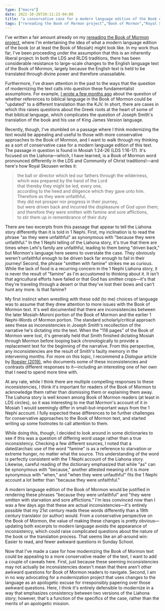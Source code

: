 ```yaml
---
type: ["macro"]
date: 2022-10-26T20:11:23-04:00
title: "a conservative case for a modern language edition of the Book of Mormon"
tags: ["rereading the Book of Mormon project","Book of Mormon","Royal Skousen","Grant Hardy"]
---
```


I've written a fair amount already on my [rereading the Book of Mormon project](https://spencergreenhalgh.com/tags/rereading-the-book-of-mormon-project/), where I'm entertaining the idea of what a modern language edition of the book (or at least the Book of Mosiah) might look like. In my work thus far, I've been proceeding under the assumption that this is an inherently liberal project: In both the LDS and RLDS traditions, there has been considerable resistance to large-scale changes to the English language text of the Book of Mormon, largely because the English text is held to be translated through divine power and therefore unassailable. 

Furthermore, I've drawn attention in the past to the ways that the question of modernizing the text calls into question these fundamentalist assumptions. For example, [I wrote a few months ago](https://spencergreenhalgh.com/communities/should-hades-appear-in-the-book-of-mormon/) about the question of whether references to biblical language in the Book of Mormon could be "updated" to a different translation than the KJV. In short, there are cases in which this raises questions about the Greek roots at the heart of some of that biblical language, which complicates the question of Joseph Smith's translation of the book and his use of King James Version language. 

Recently, though, I've stumbled on a passage where I think modernizing the text would be appealing and useful to those with more conservative approaches to the Book of Mormon, and I want to walk through my thinking as a sort of conservative case for a modern language edition of this text. The passage in question is found in Mosiah 1:24-26 (LDS 1:16-17). It's focused on the Liahona—which, I have learned, is a Book of Mormon word pronounced differently in the LDS and Community of Christ traditions!—and here's how Royal Skousen writes it: 

> the ball or director which led our fathers through the wilderness,  
> which was prepared by the hand of the Lord  
> that thereby they might be led, every one,  
> according to the heed and diligence which they gave unto him.  
> Therefore as they were unfaithful,  
> they did not prosper nor progress in their journey,  
> but were driven back and incurred the displeasure of God upon them;  
> and therefore they were smitten with famine and sore afflictions,  
> to stir them up in remembrance of their duty  

There are two excerpts from this passage that appear to tell the Liahona story differently than it is told in 1 Nephi. First, my inclination is to read the phrase "as they were unfaithful" as synonymous with "because they were unfaithful." In the 1 Nephi telling of the Liahona story, it's true that there are times when Lehi's family are unfaithful, leading to them being "driven back," but Mormon's language here seems to overstate the case. They obviously weren't unfaithful enough to be driven back far enough to fail in their journey! Second, the phrase "smitten with famine" strikes me as curious. While the lack of food is a recurring concern in the 1 Nephi Liahona story, it is never the result of "famine" as I'm accustomed to thinking about it. It isn't that agricultural efforts have failed or that God has smitten crops—it's that they're traveling through a desert or that they've lost their bows and can't hunt any more. Is that famine?

My first instinct when wrestling with these odd (to me) choices of language was to assume that they drew attention to more issues with the Book of Mormon text. It's well documented that there are inconsistencies between the later Mosiah-Moroni portion of the Book of Mormon and the earlier 1 Nephi-Words of Mormon portion. The standard scholarly/critical approach sees these as inconsistencies in Joseph Smith's recollection of the narrative he's dictating into the text. When the "116 pages" of the Book of Mormon were lost, it's generally held that Smith finished dictating Mosiah through Mormon before looping back chronologically to provide a replacement text for the beginning of the narrative. From this perspective, any inconsistencies are the result of Smith's faulty memory in the intervening months. For more on this topic, I recommend a *Dialogue* article by [Roesler (2019)](https://scholarlypublishingcollective.org/uip/dial/article/52/2/85/247837/Plain-and-Precious-Things-Lost-The-Small-Plates-of), who documents some of these inconsistencies and contrasts different responses to it—including an interesting one of her own that I need to spend more time with.

At any rate, while I think there are multiple compelling responses to these inconsistencies, I think it's important for readers of the Book of Mormon to acknowledge them rather than dismissing them or explaining them away. The Liahona story is well known among Book of Mormon readers (at least in LDS circles), so it was interesting to me that Mormon's account of it in Mosiah 1 would seemingly differ in small-but-important ways from the 1 Nephi account. I fully expected these differences to be further challenges for conservative approaches to the Book of Mormon text, and started writing up some footnotes to call attention to them. 

While doing this, though, I decided to look around in some dictionaries to see if this was a question of differing word usage rather than a true inconsistency. Checking a few different sources, I noted that a dated/archaic use of the word "famine" is as a reference to starvation or extreme hunger, no matter what the source. This understanding of the word is perfectly consistent with the 1 Nephi account of the Liahona story. Likewise, careful reading of the dictionary emphasized that while "as" can be synonymous with "because," another attested meaning of it is more synonymous with "when," and "when they were unfauthful" fits the 1 Nephi account a lot better than "because they were unfaithful." 

A modern language edition of the Book of Mormon would be justified in rendering these phrases "because they were unfaithful" and "they were smitten with starvation and sore afflictions." I'm less convinced now than I was a few days ago that these are actual inconsistencies—it's entirely possible that my 21st century reads these words differently than a 19th century translator (or author) would. From a conservative perspective on the Book of Mormon, the value of making these changes is pretty obvious—updating both excerpts to modern language avoids the appearance of inconsistency, which could raise complicated questions about the nature of the book or the translation process. That seems like an all-around win: Easier to read, and fewer awkward questions in Sunday School. 

Now that I've made a case for how modernizing the Book of Mormon text could be appealing to a more conservative reader of the text, I want to add a couple of caveats here. First, just because these seeming inconsistencies may not actually be inconsistencies doesn't mean that there aren't other awkward questions for Book of Mormon readers to navigate. Second, I am in no way advocating for a modernization project that uses changes to the language as an apologetic excuse for irresponsibly papering over those awkward questions. Here, I think it's entirely defensible to modernize in a way that emphasizes consistency between two versions of the Liahona story; however, that's a function of the specifics of the case, rather than the merits of an apologetic mission.
